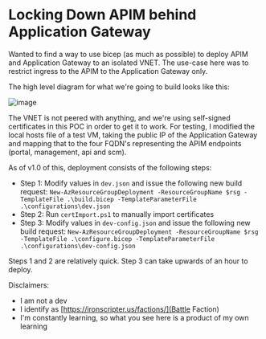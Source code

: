 # Locking Down APIM behind Application Gateway
Wanted to find a way to use bicep (as much as possible) to deploy APIM and Application Gateway to an isolated VNET.  The use-case here was to restrict ingress to the APIM to the Application Gateway only.

The high level diagram for what we're going to build looks like this:

![image](https://user-images.githubusercontent.com/16612216/170125643-570194b2-5424-429d-90a8-85910393e356.png)

The VNET is not peered with anything, and we're using self-signed certificates in this POC in order to get it to work.  For testing, I modified the local hosts file of a test VM, taking the public IP of the Application Gateway and mapping that to the four FQDN's representing the APIM endpoints (portal, management, api and scm).

As of v1.0 of this, deployment consists of the following steps:
- Step 1: Modify values in `dev.json` and issue the following new build request: `New-AzResourceGroupDeployment -ResourceGroupName $rsg -TemplateFile .\build.bicep -TemplateParameterFile .\configurations\dev.json`
- Step 2: Run `certImport.ps1` to manually import certificates
- Step 3: Modify values in `dev-config.json` and issue the following new build request: `New-AzResourceGroupDeployment -ResourceGroupName $rsg -TemplateFile .\configure.bicep -TemplateParameterFile .\configurations\dev-config.json`

Steps 1 and 2 are relatively quick.  Step 3 can take upwards of an hour to deploy.


Disclaimers:
- I am not a dev
- I identify as [https://ironscripter.us/factions/](Battle Faction)
- I'm constantly learning, so what you see here is a product of my own learning
